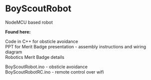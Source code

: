 # BoyScoutRobot
NodeMCU based robot

<b>Found here:</b><br>

Code in C++ for obsticle avoidance<br>
PPT for Merit Badge presentation - assembly instructions and wiring diagram<br>
Robotics Merit Badge details<br>

BoyScoutRobot.ino - obsticle avoidance<br>
BoyScoutRobotRC.ino - remote control over wifi<br>
